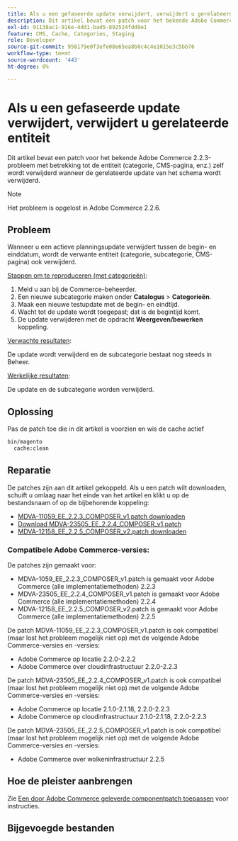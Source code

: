 ```yaml
---
title: Als u een gefaseerde update verwijdert, verwijdert u gerelateerde entiteit
description: Dit artikel bevat een patch voor het bekende Adobe Commerce 2.2.3-probleem met betrekking tot de entiteit (categorie, CMS-pagina, enz.) zelf wordt verwijderd wanneer de gerelateerde update van het schema wordt verwijderd.
exl-id: 91138ac1-916e-4dd1-bad5-892524fdd9e1
feature: CMS, Cache, Categories, Staging
role: Developer
source-git-commit: 958179e0f3efe08e65ea8b0c4c4e1015e3c5bb76
workflow-type: tm+mt
source-wordcount: '443'
ht-degree: 0%

---
```


# Als u een gefaseerde update verwijdert, verwijdert u gerelateerde entiteit

Dit artikel bevat een patch voor het bekende Adobe Commerce 2.2.3-probleem met betrekking tot de entiteit (categorie, CMS-pagina, enz.) zelf wordt verwijderd wanneer de gerelateerde update van het schema wordt verwijderd.

>[!NOTE]
>
>Het probleem is opgelost in Adobe Commerce 2.2.6.

## Probleem

Wanneer u een actieve planningsupdate verwijdert tussen de begin- en einddatum, wordt de verwante entiteit (categorie, subcategorie, CMS-pagina) ook verwijderd.

<u>Stappen om te reproduceren (met categorieën)</u>:

1. Meld u aan bij de Commerce-beheerder.
1. Een nieuwe subcategorie maken onder **Catalogus** > **Categorieën**.
1. Maak een nieuwe testupdate met de begin- en eindtijd.
1. Wacht tot de update wordt toegepast; dat is de begintijd komt.
1. De update verwijderen met de opdracht **Weergeven/bewerken** koppeling.

<u>Verwachte resultaten</u>:

De update wordt verwijderd en de subcategorie bestaat nog steeds in Beheer.

<u>Werkelijke resultaten</u>:

De update en de subcategorie worden verwijderd.

## Oplossing

Pas de patch toe die in dit artikel is voorzien en wis de cache actief

```bash
bin/magento
  cache:clean
```

## Reparatie

De patches zijn aan dit artikel gekoppeld. Als u een patch wilt downloaden, schuift u omlaag naar het einde van het artikel en klikt u op de bestandsnaam of op de bijbehorende koppeling:

* [MDVA-11059\_EE\_2.2.3\_COMPOSER\_v1.patch downloaden](assets/MDVA-11059_EE_2.2.3_COMPOSER_v1.patch.zip)
* [Download MDVA-23505\_EE\_2.2.4\_COMPOSER\_v1.patch](assets/MDVA-23505_EE_2.2.4_COMPOSER_v1.patch.zip)
* [MDVA-12158\_EE\_2.2.5\_COMPOSER\_v2.patch downloaden](assets/MDVA-12158_EE_2.2.5_COMPOSER_v2.patch.zip)

### Compatibele Adobe Commerce-versies:

De patches zijn gemaakt voor:

* MDVA-1059\_EE\_2.2.3\_COMPOSER\_v1.patch is gemaakt voor Adobe Commerce (alle implementatiemethoden) 2.2.3
* MDVA-23505\_EE\_2.2.4\_COMPOSER\_v1.patch is gemaakt voor Adobe Commerce (alle implementatiemethoden) 2.2.4
* MDVA-12158\_EE\_2.2.5\_COMPOSER\_v2.patch is gemaakt voor Adobe Commerce (alle implementatiemethoden) 2.2.5

De patch MDVA-11059\_EE\_2.2.3\_COMPOSER\_v1.patch is ook compatibel (maar lost het probleem mogelijk niet op) met de volgende Adobe Commerce-versies en -versies:

* Adobe Commerce op locatie 2.2.0-2.2.2
* Adobe Commerce over cloudinfrastructuur 2.2.0-2.2.3

De patch MDVA-23505\_EE\_2.2.4\_COMPOSER\_v1.patch is ook compatibel (maar lost het probleem mogelijk niet op) met de volgende Adobe Commerce-versies en -versies:

* Adobe Commerce op locatie 2.1.0-2.1.18, 2.2.0-2.2.3
* Adobe Commerce op cloudinfrastructuur 2.1.0-2.1.18, 2.2.0-2.2.3

De patch MDVA-23505\_EE\_2.2.5\_COMPOSER\_v1.patch is ook compatibel (maar lost het probleem mogelijk niet op) met de volgende Adobe Commerce-versies en -versies:

* Adobe Commerce over wolkeninfrastructuur 2.2.5

## Hoe de pleister aanbrengen

Zie [Een door Adobe Commerce geleverde componentpatch toepassen](/help/how-to/general/how-to-apply-a-composer-patch-provided-by-magento.md) voor instructies.

## Bijgevoegde bestanden
